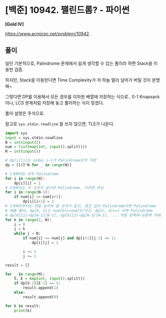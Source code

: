 # [백준] 10942. 팰린드롬? - 파이썬

**[Gold IV]**



https://www.acmicpc.net/problem/10942



## 풀이

일단 기본적으로, Palindrome 문제에서 쉽게 생각할 수 있는 풀이라 하면 Stack을 이용한 검증.

하지만, Stack을 이용한다면 Time Complexity가 저 하늘 멀리 날아가 버릴 것이 분명해~

그렇다면 DP를 이용해서 모든 경우를 이차원 배열에 저장하는 식으로.. 0-1 Knapsack이나, LCS 문제처럼 저장해 놓고 풀이하는 식이 맞겠다.



풀이 설명은 주석으로.

참고로 `sys.stdin.readline` 을 쓰지 않으면, TLE가 나온다.

```python
import sys
input = sys.stdin.readline
N = int(input())
num = list(map(int, input().split()))
M = int(input())

# dp[i][j]는 index i~j가 Palindrome인지 저장
dp = [[0]*N for _ in range(N)]

# 1개짜리는 모두 Palindrome
for i in range(N):
    dp[i][i] = 1
# 2개짜리는 두 숫자가 같으면 Palindrome, 다르면 아님
for i in range(N-1):
    if num[i] == num[i+1]:
        dp[i][i+1] = 1
# 3개짜리부터는 처음 숫자와 끝 숫자가 같고, 중간 값이 Palindrome이면 Palindrome
# 예를 들어, dp[0, 5]는 num[0]==num[5]이고, dp[1, 4]==1 이면 Palindrome
# dp[0][1]~dp[N-2][N-1], dp[0][2]~dp[N-3][N-1], ... 처럼 왼쪽위~오른쪽 아래로 대각선으로 순차적으로 채워나감
for k in range(2, N):
    i = 0
    j = k
    while j < N:
        if num[i] == num[j] and dp[i+1][j-1] == 1:
            dp[i][j] = 1

        i += 1
        j += 1

result = []

for _ in range(M):
    S, E = map(int, input().split())
    if dp[S-1][E-1] == 1:
        result.append(1)
    else:
        result.append(0)

for k in result:
    print(k)
```



